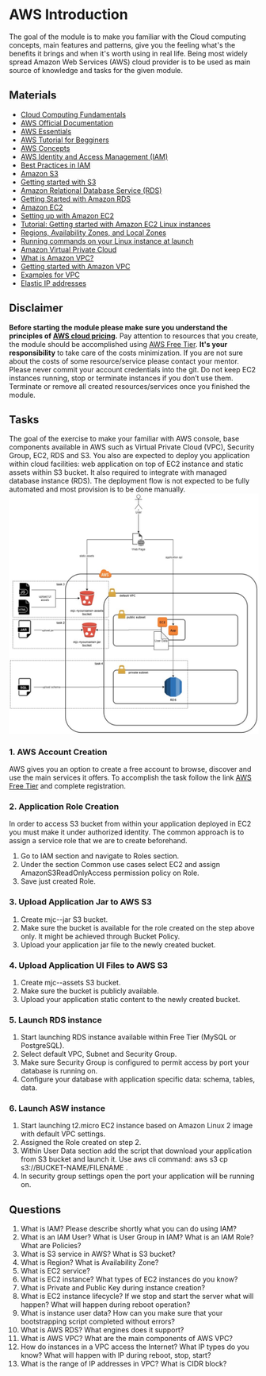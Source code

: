 # AWS Introduction
The goal of the module is to make you familiar with the Cloud computing concepts, main features and patterns, give you the feeling what's the benefits it brings and when it's worth using in real life. Being most widely spread Amazon Web Services (AWS) cloud provider is to be used as main source of knowledge and tasks for the given module.

## Materials
* [Cloud Computing Fundamentals](https://youtu.be/uroryFU78gM)
* [AWS Official Documentation](https://docs.aws.amazon.com/index.html)
* [AWS Essentials](https://www.youtube.com/playlist?list=PLv2a_5pNAko0Mijc6mnv04xeOut443Wnk)
* [AWS Tutorial for Begginers](https://youtu.be/IT1X42D1KeA)
* [AWS Concepts](https://www.youtube.com/playlist?list=PLv2a_5pNAko2Jl4Ks7V428ttvy-Fj4NKU)
* [AWS Identity and Access Management (IAM)](https://aws.amazon.com/iam/)
* [Best Practices in IAM](https://docs.aws.amazon.com/IAM/latest/UserGuide/best-practices.html)
* [Amazon S3](https://aws.amazon.com/s3/)
* [Getting started with S3](https://docs.aws.amazon.com/AmazonS3/latest/gsg/GetStartedWithS3.html)
* [Amazon Relational Database Service (RDS)](https://aws.amazon.com/rds/)
* [Getting Started with Amazon RDS](https://docs.aws.amazon.com/AmazonRDS/latest/UserGuide/CHAP_GettingStarted.html)
* [Amazon EC2](https://aws.amazon.com/ec2/)
* [Setting up with Amazon EC2](https://docs.aws.amazon.com/AWSEC2/latest/UserGuide/get-set-up-for-amazon-ec2.html)
* [Tutorial: Getting started with Amazon EC2 Linux instances](https://docs.aws.amazon.com/AWSEC2/latest/UserGuide/EC2_GetStarted.html)
* [Regions, Availability Zones, and Local Zones](https://docs.aws.amazon.com/AWSEC2/latest/UserGuide/using-regions-availability-zones.html)
* [Running commands on your Linux instance at launch](https://docs.aws.amazon.com/AWSEC2/latest/UserGuide/user-data.html)
* [Amazon Virtual Private Cloud](https://aws.amazon.com/vpc/)
* [What is Amazon VPC?](https://docs.aws.amazon.com/vpc/latest/userguide/what-is-amazon-vpc.html)
* [Getting started with Amazon VPC](https://docs.aws.amazon.com/vpc/latest/userguide/vpc-getting-started.html)
* [Examples for VPC](https://docs.aws.amazon.com/vpc/latest/userguide/VPC_Scenarios.html)
* [Elastic IP addresses](https://docs.aws.amazon.com/AWSEC2/latest/UserGuide/elastic-ip-addresses-eip.html)

## Disclaimer
**Before starting the module please make sure you understand the principles of [AWS cloud pricing](https://aws.amazon.com/pricing/services).** 
Pay attention to resources that you create, the module should be accomplished using [AWS Free Tier](https://aws.amazon.com/free). **It's your responsibility** to take care of the costs minimization. If you are not sure about the costs of some resource/service please contact your mentor.
Please never commit your account credentials into the git. Do not keep EC2 instances running, stop or terminate instances if you don’t use them. Terminate or remove all created resources/services once you finished the module.

## Tasks
The goal of the exercise to make your familiar with AWS console, base components available in AWS such as Virtual Private Cloud (VPC), Security Group, EC2, RDS and S3. You also are expected to deploy you application within cloud facilities: web application on top of EC2 instance and static assets within S3 bucket. It also required to integrate with managed database instance (RDS). The deployment flow is not expected to be fully automated and most provision is to be done manually.
![image info](./vision.jpg)
### 1. AWS Account Creation
AWS gives you an option to create a free account to browse, discover and use the main services it offers.
To accomplish the  task follow the link [AWS Free Tier](https://aws.amazon.com/free) and complete registration.
### 2. Application Role Creation
In order to access S3 bucket from within your application deployed in EC2 you must make it under authorized identity.
The common approach is to assign a service role that we are to create beforehand.
1. Go to IAM section and navigate to Roles section.
2. Under the section Common use cases select EC2 and assign AmazonS3ReadOnlyAccess permission policy on Role.
3. Save just created Role.
### 3. Upload Application Jar to AWS S3
1. Create mjc-<yourname>-jar S3 bucket.
2. Make sure the bucket is available for the role created on the step above only. It might be achieved through Bucket Policy.
3. Upload your application jar file to the newly created bucket.
### 4. Upload Application UI Files to AWS S3
1. Create mjc-<yourname>-assets S3 bucket.
2. Make sure the bucket is publicly available.
3. Upload your application static content to the newly created bucket.
### 5. Launch RDS instance
1. Start launching RDS instance available within Free Tier (MySQL or PostgreSQL).
2. Select default VPC, Subnet and Security Group. 
3. Make sure Security Group is configured to permit access by port your database is running on.
4. Configure your database with application specific data: schema, tables, data.
### 6. Launch ASW instance
1. Start launching t2.micro EC2 instance based on Amazon Linux 2 image with default VPC settings. 
2. Assigned the Role created on step 2.
3. Within User Data section add the script that download your application from S3 bucket and launch it. Use aws cli command: aws s3 cp s3://BUCKET-NAME/FILENAME . 
4. In security group settings open the port your application will be running on.
  
## Questions
1. What is IAM? Please describe shortly what you can do using IAM?
2. What is an IAM User? What is User Group in IAM? What is an IAM Role? What are Policies?
3. What is S3 service in AWS? What is S3 bucket?
4. What is Region?  What is Availability Zone?
5. What is EC2 service? 
6. What is EC2 instance? What types of EC2 instances do you know?
7. What is Private and Public Key during instance creation?
8. What is EC2 instance lifecycle? If we stop and start the server what will happen? What will happen during reboot operation?
9. What is instance user data? How can you make sure that your bootstrapping script completed without errors? 
10. What is AWS RDS? What engines does it support?
11. What is AWS VPC? What are the main components of AWS VPC?
12. How do instances in a VPC access the Internet? What IP types do you know? What will happen with IP during reboot, stop, start?
13. What is the range of IP addresses in VPC? What is CIDR block?
